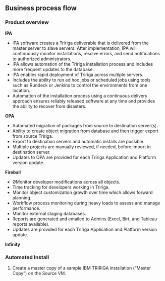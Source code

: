 ## Business process flow

### Product overview

**IPA**

 - IPA software creates a Tririga deliverable that is delivered from the master server to slave servers.  After implementation, IPA will continuously monitor installations, resolve errors, and send notifications to authorized administrators.
 - IPA allows automation of the Tririga installation process and includes more frequent updates to the database.
 - IPA enables rapid deployment of Tririga across multiple servers.
 - Includes the ability to run ad hoc jobs or scheduled jobs using tools such as Rundeck or Jenkins to control the environments from one location.
 - Automation of the installation process using a continuous delivery approach ensures reliably released software at any time and provides the ability to recover from disasters.
 
**OPA**
 - Automated migration of packages from source to destination server(s).
 - Ability to create object migration from database and then trigger export from source Tririga.
 - Export to destination servers and automatic installs are possible.
 - Multiple projects are manually reviewed, if needed, before import in destination server.
 - Updates to OPA are provided for each Tririga Application and Platform version update. 

**Fireball**

 - ØMonitor developer modifications across all objects.
  - Time tracking for developers working in Tririga.
  -  Monitor object customization growth over time which allows forward
   planning.
   - Workflow process monitoring during heavy loads to assess and manage
   performance.
   - Monitor external staging databases.
  -  Reports are generated and emailed to Admins (Excel, Birt, and
   Tableau reports available).
  -  Updates are provided for each Tririga Application and Platform
   version update.

**Infinity**

### Automated Install

 1. Create a master copy of a sample IBM TRIRIGA installation
(“Master Copy”) on the Source VM.


<!--stackedit_data:
eyJoaXN0b3J5IjpbNjgzOTQ5MjM1LDEyOTMxOTg0NTJdfQ==
-->